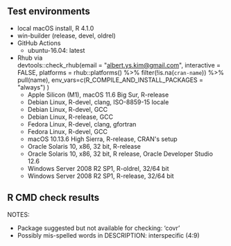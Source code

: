 ## Test environments

* local macOS install, R 4.1.0
* win-builder (release, devel, oldrel)
* GitHub Actions
    + ubuntu-16.04: latest
* Rhub via   
    devtools::check_rhub(email = "albert.ys.kim@gmail.com", interactive = FALSE,
      platforms = rhub::platforms() %>% filter(!is.na(`cran-name`)) %>% pull(name),
      env_vars=c(R_COMPILE_AND_INSTALL_PACKAGES = "always")
    )
    + Apple Silicon (M1), macOS 11.6 Big Sur, R-release
    + Debian Linux, R-devel, clang, ISO-8859-15 locale
    + Debian Linux, R-devel, GCC
    + Debian Linux, R-release, GCC
    + Fedora Linux, R-devel, clang, gfortran
    + Fedora Linux, R-devel, GCC
    + macOS 10.13.6 High Sierra, R-release, CRAN's setup
    + Oracle Solaris 10, x86, 32 bit, R-release
    + Oracle Solaris 10, x86, 32 bit, R release, Oracle Developer Studio 12.6
    + Windows Server 2008 R2 SP1, R-oldrel, 32/64 bit
    + Windows Server 2008 R2 SP1, R-release, 32/64 bit
    

## R CMD check results

NOTES:

+ Package suggested but not available for checking: ‘covr’
+ Possibly mis-spelled words in DESCRIPTION: interspecific (4:9)
